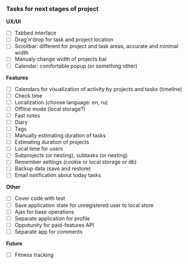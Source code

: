 ### Tasks for next stages of project

**UX/UI**

 - [ ] Tabbed interface
 - [ ] Drag'n'drop for task and project location
 - [ ] Scrollbar: different for project and task areas, accurate and minimal width
 - [ ] Manualy change width of projects bar
 - [ ] Calendar: comfortable popup (or something other)

**Features**

 - [ ] Calendars for visualization of activity by projects and tasks (timeline)
 - [ ] Check time
 - [ ] Localization (choose language: en, ru)
 - [ ] Offline mode (local storage?)
 - [ ] Fast notes
 - [ ] Diary
 - [ ] Tags
 - [ ] Manually estimating duration of tasks
 - [ ] Estimating duration of projects
 - [ ] Local time for users
 - [ ] Subprojects (or nesting), subtasks (or nesting)
 - [ ] Remember settings (cookie or local storage or db)
 - [ ] Backup data (save and restore)
 - [ ] Email notification about today tasks

**Other**

 - [ ] Cover code with test
 - [ ] Save application state for unregistered user to local store
 - [ ] Ajax for base operations
 - [ ] Separate application for profile
 - [ ] Oppotunity for paid-features API
 - [ ] Separate app for comments

**Future**

 - [ ] Fitness tracking
